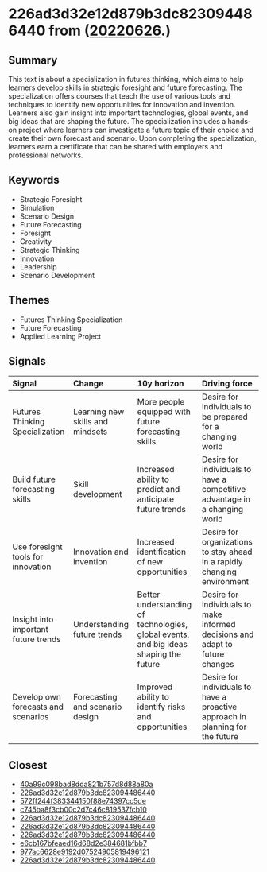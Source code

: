 # 226ad3d32e12d879b3dc823094486440 from ([20220626](https://kghosh.substack.com/p/20220626).)

## Summary

This text is about a specialization in futures thinking, which aims to help learners develop skills in strategic foresight and future forecasting. The specialization offers courses that teach the use of various tools and techniques to identify new opportunities for innovation and invention. Learners also gain insight into important technologies, global events, and big ideas that are shaping the future. The specialization includes a hands-on project where learners can investigate a future topic of their choice and create their own forecast and scenario. Upon completing the specialization, learners earn a certificate that can be shared with employers and professional networks.

## Keywords

* Strategic Foresight
* Simulation
* Scenario Design
* Future Forecasting
* Foresight
* Creativity
* Strategic Thinking
* Innovation
* Leadership
* Scenario Development

## Themes

* Futures Thinking Specialization
* Future Forecasting
* Applied Learning Project

## Signals

| Signal                               | Change                           | 10y horizon                                                                           | Driving force                                                                  |
|:-------------------------------------|:---------------------------------|:--------------------------------------------------------------------------------------|:-------------------------------------------------------------------------------|
| Futures Thinking Specialization      | Learning new skills and mindsets | More people equipped with future forecasting skills                                   | Desire for individuals to be prepared for a changing world                     |
| Build future forecasting skills      | Skill development                | Increased ability to predict and anticipate future trends                             | Desire for individuals to have a competitive advantage in a changing world     |
| Use foresight tools for innovation   | Innovation and invention         | Increased identification of new opportunities                                         | Desire for organizations to stay ahead in a rapidly changing environment       |
| Insight into important future trends | Understanding future trends      | Better understanding of technologies, global events, and big ideas shaping the future | Desire for individuals to make informed decisions and adapt to future changes  |
| Develop own forecasts and scenarios  | Forecasting and scenario design  | Improved ability to identify risks and opportunities                                  | Desire for individuals to have a proactive approach in planning for the future |

## Closest

* [40a99c098bad8dda821b757d8d88a80a](40a99c098bad8dda821b757d8d88a80a)
* [226ad3d32e12d879b3dc823094486440](226ad3d32e12d879b3dc823094486440)
* [572ff244f383344150f88e74397cc5de](572ff244f383344150f88e74397cc5de)
* [c745ba8f3cb00c2d7c46c819537fcb10](c745ba8f3cb00c2d7c46c819537fcb10)
* [226ad3d32e12d879b3dc823094486440](226ad3d32e12d879b3dc823094486440)
* [226ad3d32e12d879b3dc823094486440](226ad3d32e12d879b3dc823094486440)
* [226ad3d32e12d879b3dc823094486440](226ad3d32e12d879b3dc823094486440)
* [e6cb167bfeaed16d68d2e384681bfbb7](e6cb167bfeaed16d68d2e384681bfbb7)
* [977ac6628e9192d07524905819496121](977ac6628e9192d07524905819496121)
* [226ad3d32e12d879b3dc823094486440](226ad3d32e12d879b3dc823094486440)